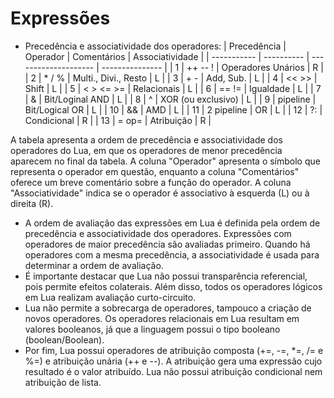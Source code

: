 # Expressões
- Precedência e associatividade dos operadores:
| Precedência | Operador | Comentários | Associatividade |
| ----------- | ---------- | -------------------- | --------------- |
| 1 | ++ -- ! | Operadores Unários | R |
| 2 | * / % | Multi., Divi., Resto | L |
| 3 | + - | Add, Sub. | L |
| 4 | << >> | Shift | L |
| 5 | < > <= >= | Relacionais | L |
| 6 | == != | Igualdade | L |
| 7 | & | Bit/Loginal AND | L |
| 8 | ^ | XOR (ou exclusivo) | L |
| 9 | pipeline | Bit/Logical OR | L |
| 10 | && | AMD | L |
| 11 | 2 pipeline | OR | L |
| 12 | ?: | Condicional | R |
| 13 | = op= | Atribuição | R |

A tabela apresenta a ordem de precedência e associatividade dos operadores do Lua, em que os operadores de menor precedência aparecem no final da tabela. A coluna "Operador" apresenta o símbolo que representa o operador em questão, enquanto a coluna "Comentários" oferece um breve comentário sobre a função do operador. A coluna "Associatividade" indica se o operador é associativo à esquerda (L) ou à direita (R).
- A ordem de avaliação das expressões em Lua é definida pela ordem de precedência e associatividade dos operadores. Expressões com operadores de maior precedência são avaliadas primeiro. Quando há operadores com a mesma precedência, a associatividade é usada para determinar a ordem de avaliação.
- É importante destacar que Lua não possui transparência referencial, pois permite efeitos colaterais. Além disso, todos os operadores lógicos em Lua realizam avaliação curto-circuito.
- Lua não permite a sobrecarga de operadores, tampouco a criação de novos operadores. Os operadores relacionais em Lua resultam em valores booleanos, já que a linguagem possui o tipo booleano (boolean/Boolean).
- Por fim, Lua possui operadores de atribuição composta (+=, -=, *=, /= e %=) e atribuição unária (++ e --). A atribuição gera uma expressão cujo resultado é o valor atribuído. Lua não possui atribuição condicional nem atribuição de lista.
